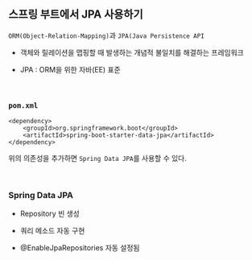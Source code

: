 ## 스프링 부트에서 JPA 사용하기

`ORM(Object-Relation-Mapping)`과 `JPA(Java Persistence API`

* 객체와 릴레이션을 맵핑할 때 발생하는 개념적 불일치를 해결하는 프레임워크

* JPA : ORM을 위한 자바(EE) 표준

<br>

### `pom.xml`

```
<dependency>
    <groupId>org.springframework.boot</groupId>
    <artifactId>spring-boot-starter-data-jpa</artifactId>
</dependency>
```

위의 의존성을 추가하면 `Spring Data JPA`를 사용할 수 있다.

<br>

### Spring Data JPA 

* Repository 빈 생성

* 쿼리 메소드 자동 구현

* @EnableJpaRepositories 자동 설정됨





